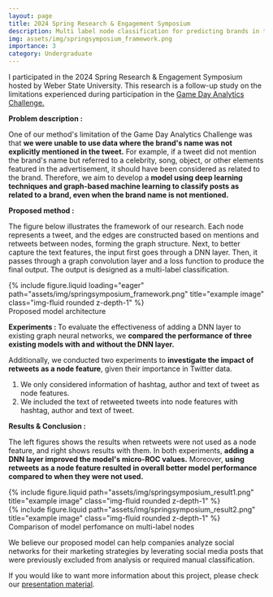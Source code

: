 ```yaml
---
layout: page
title: 2024 Spring Research & Engagement Symposium
description: Multi label node classification for predicting brands in tweets
img: assets/img/springsymposium_framework.png
importance: 3
category: Undergraduate
---
```

I participated in the 2024 Spring Research & Engagement Symposium hosted by Weber State University. This research is a follow-up study on the limitations experienced during participation in the <a href="https://jimingo-research.github.io/projects/4_project/"> Game Day Analytics Challenge.</a>

<b>Problem description : </b>

One of our method's limitation of the Game Day Analytics Challenge was that <b>we were unable to use data where the brand's name was not explicitly mentioned in the tweet.</b> For example, if a tweet did not mention the brand's name but referred to a celebrity, song, object, or other elements featured in the advertisement, it should have been considered as related to the brand. Therefore, we aim to develop a <b>model using deep learning techniques and graph-based machine learning to classify posts as related to a brand, even when the brand name is not mentioned.</b>

<b>Proposed method : </b>

The figure below illustrates the framework of our research. Each node represents a tweet, and the edges are constructed based on mentions and retweets between nodes, forming the graph structure. Next, to better capture the text features, the input first goes through a DNN layer. Then, it passes through a graph convolution layer and a loss function to produce the final output. The output is designed as a multi-label classification.

<div class="row">
    <div class="col-sm mt-3 mt-md-0">
        {% include figure.liquid loading="eager" path="assets/img/springsymposium_framework.png" title="example image" class="img-fluid rounded z-depth-1" %}
    </div>
</div>
<div class="caption">
    Proposed model architecture
</div>

<b>Experiments : </b>
To evaluate the effectiveness of adding a DNN layer to existing graph neural networks, we <b>compared the performance of three existing models with and without the DNN layer.</b> 

Additionally, we conducted two experiments to <b>investigate the impact of retweets as a node feature</b>, given their importance in Twitter data.
1. We only considered information of hashtag, author and text of tweet as node features.
2. We included the text of retweeted tweets into node features with hashtag, author and text of tweet.

<b> Results & Conclusion : </b>

The left figures shows the results when retweets were not used as a node feature, and right shows results with them. In both experiments, <b>adding a DNN layer improved the model's micro-ROC values.</b> Moreover, <b>using retweets as a node feature resulted in overall better model performance compared to when they were not used.</b>

<div class="row justify-content-sm-center">
    <div class="col-sm-6 mt-3 mt-md-0">
        {% include figure.liquid path="assets/img/springsymposium_result1.png" title="example image" class="img-fluid rounded z-depth-1" %}
    </div>
    <div class="col-sm-6 mt-3 mt-md-0">
        {% include figure.liquid path="assets/img/springsymposium_result2.png" title="example image" class="img-fluid rounded z-depth-1" %}
    </div>
</div>
<div class="caption">
    Comparison of model perfomance on multi-label nodes
</div>

We believe our proposed model can help companies analyze social networks for their marketing strategies by leverating social media posts that were previously excluded from analysis or required manual classification.

If you would like to want more information about this project, please check our <a href="/assets/pdf/2024 Spring Symposium.pdf">presentation material</a>.
